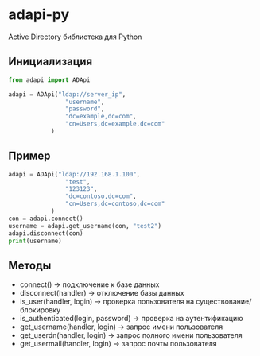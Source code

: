 # adapi-py
Active Directory библиотека для Python

## Инициализация
```python
from adapi import ADApi

adapi = ADApi("ldap://server_ip",
                "username",
                "password",
                "dc=example,dc=com",
                "cn=Users,dc=example,dc=com"
            )
```

## Пример
```python
adapi = ADApi("ldap://192.168.1.100",
                "test",
                "123123",
                "dc=contoso,dc=com",
                "cn=Users,dc=contoso,dc=com"
            )
con = adapi.connect()
username = adapi.get_username(con, "test2")
adapi.disconnect(con)
print(username)
```

## Методы
* connect() -> подключение к базе данных
* disconnect(handler) -> отключение базы данных
* is_user(handler, login) -> проверка пользователя на существование/блокировку
* is_authenticated(login, password) -> проверка на аутентификацию
* get_username(handler, login) -> запрос имени пользователя
* get_userdn(handler, login) -> запрос полного имени пользователя
* get_usermail(handler, login) -> запрос почты пользователя